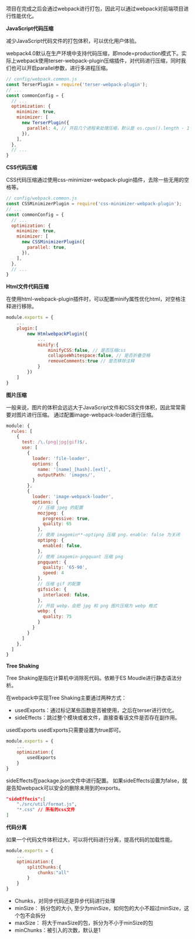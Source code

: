 项目在完成之后会通过webpack进行打包，因此可以通过webpack对前端项目进行性能优化。

**JavaScript代码压缩**

减少JavaScript代码文件的打包体积，可以优化用户体验。

webpack4.0默认在生产环境中支持代码压缩，即mode=production模式下。实际上webpack使用terser-webpack-plugin压缩插件，对代码进行压缩，同时我们也可以开启parallel参数，进行多进程压缩。

```javascript
// config/webpack.common.js
const TerserPlugin = require('terser-webpack-plugin');
// ...
const commonConfig = {
  // ...
  optimization: {
    minimize: true,
    minimizer: [
      new TerserPlugin({
        parallel: 4, // 开启几个进程来处理压缩，默认是 os.cpus().length - 1
      }),
    ],
  },
  // ...
}
```

**CSS代码压缩**

CSS代码压缩通过使用css-minimizer-webpack-plugin插件，去除一些无用的空格等。

```javascript
// config/webpack.common.js
const CSSMinimizerPlugin = require('css-minimizer-webpack-plugin');
// ...
const commonConfig = {
  // ...
  optimization: {
    minimize: true,
    minimizer: [
      new CSSMinimizerPlugin({
        parallel: true,
      }),
    ],
  },
  // ...
}
```

**Html文件代码压缩**

在使用html-webpack-plugin插件时，可以配置minify属性优化html，对空格注释进行移除。

```javascript
module.exports = {
    ...
    plugin:[
        new HtmlwebpackPlugin({
            ...
            minify:{
                minifyCSS:false, // 是否压缩css
                collapseWhitespace:false, // 是否折叠空格
                removeComments:true // 是否移除注释
            }
        })
    ]
}
```

**图片压缩**

一般来说，图片的体积会远远大于JavaScript文件和CSS文件体积，因此常常需要对图片进行压缩。
通过配置image-webpack-loader进行压缩。

```JavaScript
module: {
  rules: [
    {
      test: /\.(png|jpg|gif)$/,
      use: [
        {
          loader: 'file-loader',
          options: {
            name: '[name]_[hash].[ext]',
            outputPath: 'images/',
          }
        },
        {
          loader: 'image-webpack-loader',
          options: {
            // 压缩 jpeg 的配置
            mozjpeg: {
              progressive: true,
              quality: 65
            },
            // 使用 imagemin**-optipng 压缩 png，enable: false 为关闭
            optipng: {
              enabled: false,
            },
            // 使用 imagemin-pngquant 压缩 png
            pngquant: {
              quality: '65-90',
              speed: 4
            },
            // 压缩 gif 的配置
            gifsicle: {
              interlaced: false,
            },
            // 开启 webp，会把 jpg 和 png 图片压缩为 webp 格式
            webp: {
              quality: 75
            }
          }
        }
      ]
    },
  ]
} 
```

**Tree Shaking**

Tree Shaking是指在计算机中消除死代码。依赖于ES Moudle进行静态语法分析。

在webpack中实现Tree Shaking主要通过两种方式：

* usedExports：通过标记某些函数是否被使用，之后在terser进行优化。
* sideEffects：跳过整个模块或者文件，直接查看该文件是否存在副作用。

usedExports
usedExports只需要设置为true即可。

```JavaScript
module.exports = {
    ...
    optimization:{
        usedExports
    }
}
```

sideEffects在package.json文件中进行配置。
如果sideEffects设置为false，就是告知webpack可以安全的删除未用到的exports。

```json
"sideEffecis":[
    "./src/util/format.js",
    "*.css" // 所有的css文件
]
```

**代码分离**

如果一个代码文件体积过大，可以将代码进行分离，提高代码的加载性能。

```javascript
module.exports = {
    ...
    optimization:{
        splitChunks:{
            chunks:"all"
        }
    }
}
```

-   Chunks，对同步代码还是异步代码进行处理
-   minSize： 拆分包的大小, 至少为minSize，如何包的大小不超过minSize，这个包不会拆分
-   maxSize： 将大于maxSize的包，拆分为不小于minSize的包
-   minChunks：被引入的次数，默认是1